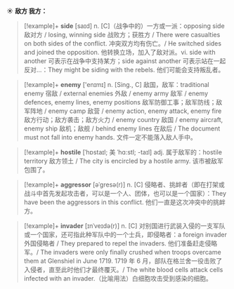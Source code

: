 ☀ <span class="category">**敌方 我方：**</span>
>[!example]+ <span class="vocabulary">**side**</span> [saɪd] 
> <span class="definition">n. [C]（战争中的）一方或一派：</span>opposing side 敌对方 / losing, winning side 战败方；获胜方 / There were casualties on both sides of the conflict. 冲突双方均有伤亡。/ He switched sides and joined the opposition. 他转换立场，加入了敌对派。<span class="definition">vi. side with another 可表示在战争中支持某方；side against another 可表示站在一起反对…：</span>They might be siding with the rebels. 他们可能会支持叛乱者。

>[!example]+ <span class="vocabulary">**enemy**</span> ['enɪmɪ] 
> <span class="definition">n. [Sing., C] 敌国，敌军：</span>traditional enemy 宿敌 / external enemies 外敌 / enemy army 敌军 / enemy defences, enemy lines, enemy positions 敌军防御工事；敌军防线；敌军阵地 / enemy camp 敌营 / enemy action, enemy attack, enemy fire 敌方行动；敌方袭击；敌方火力 / enemy country 敌国 / enemy aircraft, enemy ship 敌机；敌舰 / behind enemy lines 在敌后 / The document must not fall into enemy hands. 文件一定不能落入敌人手中。
                      
>[!example]+ <span class="vocabulary">**hostile**</span> [ˈhɒstaɪl; 美 ˈhɑ:stl; -taɪl]
> <span class="definition">adj. 属于敌军的：</span>hostile territory 敌方领土 / The city is encircled by a hostile army. 该市被敌军包围了。

>[!example]+ <span class="vocabulary">**aggressor**</span> [əˈgresə(r)]
> <span class="definition">n. [C] 侵略者、挑衅者（即在打架或战斗中首先发起攻击者，可以是一个人、团体，也可以是一个国家）：</span>They have been the aggressors in this conflict. 他们一直是这次冲突中的挑衅方。

>[!example]+ <span class="vocabulary">**invader**</span> [ɪnˈveɪdə(r)]
> <span class="definition">n. [C] 对别国进行武装入侵的一支军队或一个国家，还可指此种军队中的一个士兵，即侵略者：</span>a foreign invader 外国侵略者 / They prepared to repel the invaders. 他们准备赶走侵略军。/ The invaders were only finally crushed when troops overcame them at Glenshiel in June 1719. 1719 年 6 月，部队在格兰舍一役击败了入侵者，直至此时他们才最终覆灭。/ The white blood cells attack cells infected with an invader.（比喻用法）白细胞攻击受到感染的细胞。


